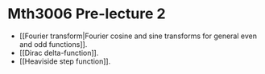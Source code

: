 # Mth3006 Pre-lecture 2

- [[Fourier transform|Fourier cosine and sine transforms for general even and odd functions]].
- [[Dirac delta-function]].
- [[Heaviside step function]].
